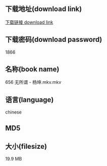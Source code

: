 ## 下载地址(download link)
[下载链接 download link](https://voluble-croquembouche-d321dc.netlify.app/?s=656+%E6%97%A0%E6%89%80%E8%B0%93+-+%E6%9D%A8%E5%9D%A4.mkv)

## 下载密码(download password)
1866

## 名称(book name)
656 无所谓 - 杨坤.mkv.mkv

## 语言(language)
chinese

## MD5


## 大小(filesize)
19.9 MB
